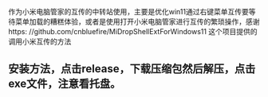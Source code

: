 作为小米电脑管家的互传的中转站使用，主要是优化win11通过右键菜单互传要等待菜单加载的糟糕体验，或者是使用打开小米电脑管家进行互传的繁琐操作，感谢https:
//github.com/cnbluefire/MiDropShellExtForWindows11 这个项目提供的调用小米互传的方法

## 安装方法，点击release，下载压缩包然后解压，点击exe文件，注意看托盘。

